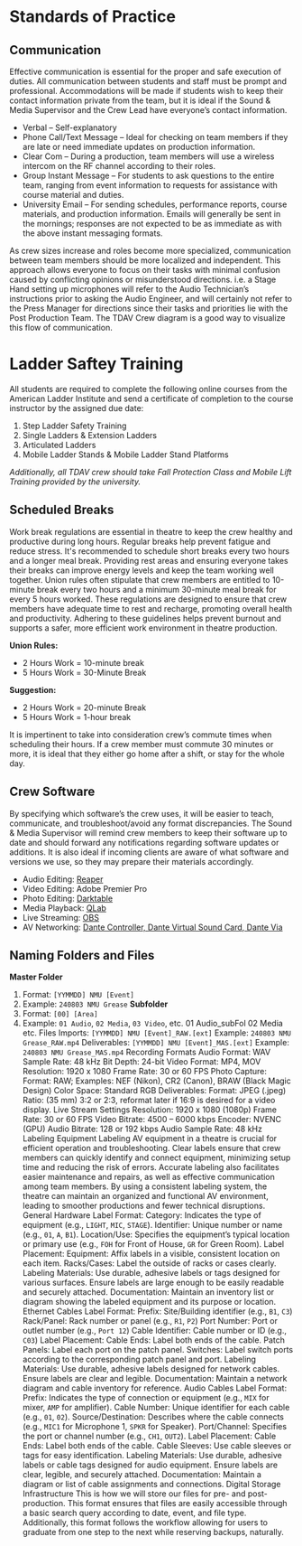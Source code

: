 # Standards of Practice
## Communication
Effective communication is essential for the proper and safe execution of duties. All communication between students and staff must be prompt and professional. Accommodations will be made if students wish to keep their contact information private from the team, but it is ideal if the Sound & Media Supervisor and the Crew Lead have everyone’s contact information.
- Verbal – Self-explanatory
- Phone Call/Text Message – Ideal for checking on team members if they are late or need immediate updates on production information.
- Clear Com – During a production, team members will use a wireless intercom on the RF channel according to their roles.
- Group Instant Message – For students to ask questions to the entire team, ranging from event information to requests for assistance with course material and duties.
- University Email – For sending schedules, performance reports, course materials, and production information. Emails will generally be sent in the mornings; responses are not expected to be as immediate as with the above instant messaging formats.

As crew sizes increase and roles become more specialized, communication between team members should be more localized and independent. This approach allows everyone to focus on their tasks with minimal confusion caused by conflicting opinions or misunderstood directions. i.e. a Stage Hand setting up microphones will refer to the Audio Technician’s instructions prior to asking the Audio Engineer, and will certainly not refer to the Press Manager for directions since their tasks and priorities lie with the Post Production Team. The TDAV Crew diagram is a good way to visualize this flow of communication.
# Ladder Saftey Training
All students are required to complete the following online courses from the American Ladder Institute and send a certificate of completion to the course instructor by the assigned due date:
1. Step Ladder Safety Training
2. Single Ladders & Extension Ladders
3. Articulated Ladders
4. Mobile Ladder Stands & Mobile Ladder Stand Platforms

*Additionally, all TDAV crew should take Fall Protection Class and Mobile Lift Training provided by the university.*
## Scheduled Breaks
Work break regulations are essential in theatre to keep the crew healthy and productive during long hours. Regular breaks help prevent fatigue and reduce stress. It's recommended to schedule short breaks every two hours and a longer meal break. Providing rest areas and ensuring everyone takes their breaks can improve energy levels and keep the team working well together. Union rules often stipulate that crew members are entitled to 10-minute break every two hours and a minimum 30-minute meal break for every 5 hours worked. These regulations are designed to ensure that crew members have adequate time to rest and recharge, promoting overall health and productivity. Adhering to these guidelines helps prevent burnout and supports a safer, more efficient work environment in theatre production.

**Union Rules:**
- 2 Hours Work = 10-minute break
- 5 Hours Work = 30-Minute Break

**Suggestion:**
- 2 Hours Work = 20-minute Break
- 5 Hours Work = 1-hour break

It is impertinent to take into consideration crew’s commute times when scheduling their hours. If a crew member must commute 30 minutes or more, it is ideal that they either go home after a shift, or stay for the whole day.
## Crew Software
By specifying which software’s the crew uses, it will be easier to teach, communicate, and troubleshoot/avoid any format discrepancies. The Sound & Media Supervisor will remind crew members to keep their software up to date and should forward any notifications regarding software updates or additions. It is also ideal if incoming clients are aware of what software and versions we use, so they may prepare their materials accordingly.
- Audio Editing: [Reaper](reaper.fm)
- Video Editing: Adobe Premier Pro
- Photo Editing: [Darktable](darktable.org)
- Media Playback: [QLab](qlab.app)
- Live Streaming: [OBS](obsproject.com)
- AV Networking: [Dante Controller, Dante Virtual Sound Card, Dante Via](audinate.com)
## Naming Folders and Files
**Master Folder**
1. Format: `[YYMMDD] NMU [Event]`
2. Example: `240803 NMU Grease`
**Subfolder**
1. Format: `[00] [Area]`
2. Example: `01 Audio`, `02 Media`, `03 Video`, etc.
01 Audio_subFol
02 Media
etc.
Files
Imports: `[YYMMDD] NMU [Event]_RAW.[ext]`
Example: `240803 NMU Grease_RAW.mp4`
Deliverables:  `[YYMMDD] NMU [Event]_MAS.[ext]`
Example: `240803 NMU Grease_MAS.mp4`
Recording Formats
Audio
Format: WAV
Sample Rate: 48 kHz
Bit Depth: 24-bit
Video
Format: MP4, MOV
Resolution: 1920 x 1080
Frame Rate: 30 or 60 FPS
Photo
Capture:
Format: RAW; Examples: NEF (Nikon), CR2 (Canon), BRAW (Black Magic Design)
Color Space: Standard RGB
Deliverables:
Format: JPEG (.jpeg)
Ratio: (35 mm) 3:2 or 2:3, reformat later if 16:9 is desired for a video display.
Live Stream Settings
Resolution: 1920 x 1080 (1080p)
Frame Rate: 30 or 60 FPS
Video Bitrate: 4500 – 6000 kbps
Encoder: NVENC (GPU)
Audio Bitrate: 128 or 192 kbps
Audio Sample Rate: 48 kHz
Labeling Equipment
Labeling AV equipment in a theatre is crucial for efficient operation and troubleshooting. Clear labels ensure that crew members can quickly identify and connect equipment, minimizing setup time and reducing the risk of errors. Accurate labeling also facilitates easier maintenance and repairs, as well as effective communication among team members. By using a consistent labeling system, the theatre can maintain an organized and functional AV environment, leading to smoother productions and fewer technical disruptions.
General Hardware
 Label Format:
Category: Indicates the type of equipment (e.g., `LIGHT`, `MIC`, `STAGE`).
Identifier: Unique number or name (e.g., `01`, `A`, `B1`).
Location/Use: Specifies the equipment’s typical location or primary use (e.g., `FOH` for Front of House, `GR` for Green Room).
Label Placement:
 Equipment: Affix labels in a visible, consistent location on each item.
  Racks/Cases: Label the outside of racks or cases clearly.
Labeling Materials:
 Use durable, adhesive labels or tags designed for various surfaces.
 Ensure labels are large enough to be easily readable and securely attached.
Documentation:
Maintain an inventory list or diagram showing the labeled equipment and its purpose or location.
Ethernet Cables
Label Format:
Prefix: Site/Building identifier (e.g., `B1`, `C3`)
Rack/Panel: Rack number or panel (e.g., `R1`, `P2`)
Port Number: Port or outlet number (e.g., `Port 12`)
Cable Identifier: Cable number or ID (e.g., `C03`)
Label Placement: Cable Ends: Label both ends of the cable.
Patch Panels: Label each port on the patch panel.
Switches: Label switch ports according to the corresponding patch panel and port.
Labeling Materials: 
Use durable, adhesive labels designed for network cables.
Ensure labels are clear and legible.
Documentation: Maintain a network diagram and cable inventory for reference.
Audio Cables
Label Format:
Prefix: Indicates the type of connection or equipment (e.g., `MIX` for mixer, `AMP` for amplifier).
Cable Number: Unique identifier for each cable (e.g., `01`, `02`).
Source/Destination: Describes where the cable connects (e.g., `MIC1` for Microphone 1, `SPKR` for Speaker).
Port/Channel: Specifies the port or channel number (e.g., `CH1`, `OUT2`).
Label Placement:
Cable Ends: Label both ends of the cable.
Cable Sleeves: Use cable sleeves or tags for easy identification.
Labeling Materials:
Use durable, adhesive labels or cable tags designed for audio equipment.
Ensure labels are clear, legible, and securely attached.
Documentation:
Maintain a diagram or list of cable assignments and connections.
Digital Storage Infrastructure
This is how we will store our files for pre- and post-production. This format ensures that files are easily accessible through a basic search query according to date, event, and file type. Additionally, this format follows the workflow allowing for users to graduate from one step to the next while reserving backups, naturally.
